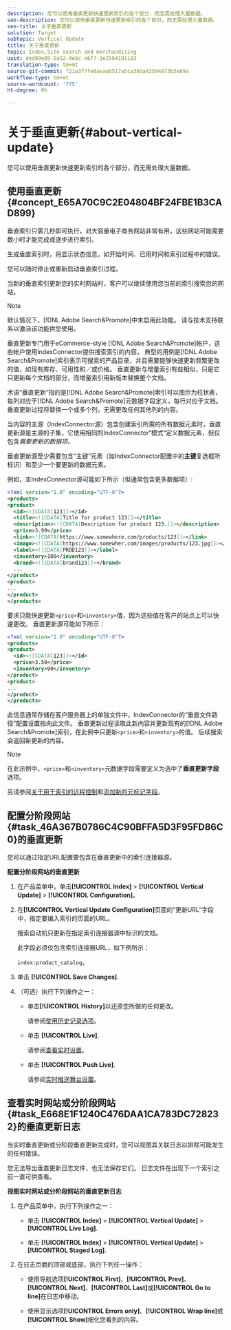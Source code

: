```yaml
---
description: 您可以使用垂直更新快速更新索引的各个部分，而无需处理大量数据。
seo-description: 您可以使用垂直更新快速更新索引的各个部分，而无需处理大量数据。
seo-title: 关于垂直更新
solution: Target
subtopic: Vertical Update
title: 关于垂直更新
topic: Index,Site search and merchandising
uuid: ded09e89-5a52-4e8c-a6f7-3e25b4191183
translation-type: tm+mt
source-git-commit: f21a3f7fe0aeaab517a5ca36da43594873b3e69a
workflow-type: tm+mt
source-wordcount: '775'
ht-degree: 0%

---
```



# 关于垂直更新{#about-vertical-update}

您可以使用垂直更新快速更新索引的各个部分，而无需处理大量数据。

## 使用垂直更新{#concept_E65A70C9C2E04804BF24FBE1B3CAD899}

垂直索引只需几秒即可执行，对大容量电子商务网站非常有用，这些网站可能需要数小时才能完成或逐步进行索引。

生成垂直索引时，将显示状态信息，如开始时间、已用时间和索引过程中的错误。

您可以随时停止或重新启动垂直索引过程。

当新的垂直索引更新您的实时网站时，客户可以继续使用您当前的索引搜索您的网站。

>[!NOTE]
>
>默认情况下，[!DNL Adobe Search&Promote]中未启用此功能。 请与技术支持联系以激活该功能供您使用。

垂直更新专门用于eCommerce-style [!DNL Adobe Search&Promote]帐户，这些帐户使用IndexConnector提供搜索索引的内容。 典型的用例是[!DNL Adobe Search&Promote]索引表示可搜索的产品目录，并且需要能够快速更新频繁更改的值，如现有库存、可用性和／或价格。 垂直更新与增量索引有些相似，只是它只更新每个文档的部分，而增量索引用新版本替换整个文档。

术语“垂直更新”指的是[!DNL Adobe Search&Promote]索引可以图示为柱状表，每列对应于[!DNL Adobe Search&Promote]元数据字段定义，每行对应于文档。 垂直更新过程将替换一个或多个列，无需更改任何其他列的内容。

当内容的主源（IndexConnector源）包含创建索引所需的所有数据元素时，垂直更新源是主源的子集，它使用相同的IndexConnector“模式”定义数据元素，但仅包含&#x200B;*需要更新的数据项。*

垂直更新源至少需要包含“主键”元素（如IndexConnector配置中的&#x200B;**主键**&#x200B;复选框所标识）和至少一个要更新的数据元素。

例如，主IndexConnector源可能如下所示（但通常包含更多数据项）:

```xml
<?xml version="1.0" encoding="UTF-8"?>
<products>
<product>
  <id><![CDATA[123]]></id>
  <title><![CDATA[Title for product 123]]></title>
  <description><![CDATA[Description for product 123.]]></description>
  <price>3.99</price>
  <link><![CDATA[https://www.somewhere.com/products/123]]></link>
  <image><![CDATA[https://www.somewher.com/images/products/123.jpg]]></image>
  <label><![CDATA[PROD123]]></label>
  <inventory>100</inventory>
  <brand><![CDATA[brand123]]></brand>
  ...
</product>
<product>
...
</product>
</products>
```

要求只能快速更新`<price>`和`<inventory>`值，因为这些值在客户的站点上可以快速更改。 垂直更新源可能如下所示：

```xml
<?xml version="1.0" encoding="UTF-8"?>
<products>
<product>
  <id><![CDATA[123]]></id>
  <price>3.50</price>
  <inventory>90</inventory>
</product>
<product>
...
</product>
</products>
```

此信息通常存储在客户服务器上的单独文件中，IndexConnector的“垂直文件路径”配置设置指向此文件。 垂直更新过程读取此新内容并更新现有的[!DNL Adobe Search&Promote]索引，在此例中只更新`<price>`和`<inventory>`的值。 后续搜索会返回新更新的内容。

>[!NOTE]
在此示例中，`<price>`和`<inventory>`元数据字段需要定义为选中了&#x200B;**垂直更新字段**&#x200B;选项。

另请参阅[关于用于索引的远程控制](../c-about-index-menu/c-about-remote-control-for-indexing.md#concept_C79B322190E84106A434E5C6D4A4118F)和[添加新的元标记字段](../c-about-settings-menu/c-about-metadata-menu.md#task_6DF188C0FC7F4831A4444CA9AFA615E5)。

## 配置分阶段网站{#task_46A367B0786C4C90BFFA5D3F95FD86C0}的垂直更新

您可以通过指定URL配置要包含在垂直更新中的索引连接器源。

**配置分阶段网站的垂直更新**

1. 在产品菜单中，单击&#x200B;**[!UICONTROL Index]** > **[!UICONTROL Vertical Update]** > **[!UICONTROL Configuration]**。
1. 在&#x200B;**[!UICONTROL Vertical Update Configuration]**&#x200B;页面的“更新URL”字段中，指定要编入索引的页面的URL。

   搜索自动机只更新在指定索引连接器源中标识的文档。

   此字段必须仅包含索引连接器URL，如下例所示：

   `index:product_catalog`。
1. 单击 **[!UICONTROL Save Changes]**.
1. （可选）执行下列操作之一：

   * 单击&#x200B;**[!UICONTROL History]**&#x200B;以还原您所做的任何更改。

      请参阅[使用历史记录选项](../t-using-the-history-option.md#task_70DD3F87A67242BBBD2CB27156F43002)。

   * 单击 **[!UICONTROL Live]**.

      请参阅[查看实时设置](../c-about-staging.md#task_401A0EBDB5DB4D4CA933CBA7BECDC10F)。

   * 单击 **[!UICONTROL Push Live]**.

      请参阅[实时推送舞台设置](../c-about-staging.md#task_44306783B4C0408AAA58B471DAF2D9A4)。

## 查看实时网站或分阶段网站{#task_E668E1F1240C476DAA1CA783DC728232}的垂直更新日志

当实时垂直更新或分阶段垂直更新完成时，您可以视图其关联日志以排除可能发生的任何错误。

您无法导出垂直更新日志文件，也无法保存它们。 日志文件在出现下一个索引之前一直可供查看。

**视图实时网站或分阶段网站的垂直更新日志**

1. 在产品菜单中，执行下列操作之一：

   * 单击 **[!UICONTROL Index]** > **[!UICONTROL Vertical Update]** > **[!UICONTROL Live Log]**.

   * 单击 **[!UICONTROL Index]** > **[!UICONTROL Vertical Update]** > **[!UICONTROL Staged Log]**.

1. 在日志页面的顶部或底部，执行下列任一操作：

   * 使用导航选项&#x200B;**[!UICONTROL First]**、**[!UICONTROL Prev]**、**[!UICONTROL Next]**、**[!UICONTROL Last]**&#x200B;或&#x200B;**[!UICONTROL Go to line]**&#x200B;在日志中移动。

   * 使用显示选项&#x200B;**[!UICONTROL Errors only]**、**[!UICONTROL Wrap line]**&#x200B;或&#x200B;**[!UICONTROL Show]**&#x200B;细化您看到的内容。

